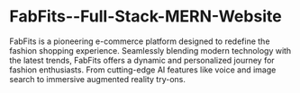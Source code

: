 # FabFits--Full-Stack-MERN-Website
FabFits is a pioneering e-commerce platform designed to redefine the fashion shopping experience. Seamlessly blending modern technology with the latest trends, FabFits offers a dynamic and personalized journey for fashion enthusiasts. From cutting-edge AI features like voice and image search to immersive augmented reality try-ons.
